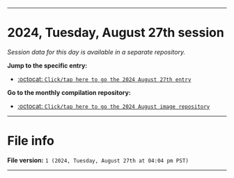 
***

# 2024, Tuesday, August 27th session

_Session data for this day is available in a separate repository._

**Jump to the specific entry:**

- [:octocat: `Click/tap here to go the 2024 August 27th entry`](https://github.com/seanpm2001/SeansLifeArchive_Images_MotorWorld_CarFactory_Y2024_V8/tree/SeansLifeArchive_Images_MotorWorld_CarFactory_Y2024_V8_Main-dev/2024/08_August/27/)

**Go to the monthly compilation repository:**

- [:octocat: `Click/tap here to go the 2024 August image repository`](https://github.com/seanpm2001/SeansLifeArchive_Images_MotorWorld_CarFactory_Y2024_V8/)

***

# File info

**File version:** `1 (2024, Tuesday, August 27th at 04:04 pm PST)`

***
